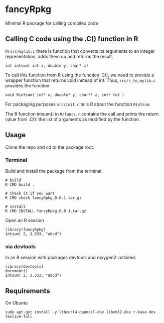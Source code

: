 # fancyRpkg
Minimal R package for calling compiled code

## Calling C code using the .C() function in R 

In `src/mylib.c` there is function that converts 
its arguments to an integer representation, adds them
up and returns the result.
```
int intsum( int x, double y, char* z)
```
To call this function from R using the function .C(), we need to provide 
a wrapper function that returns void instead of int.
Thus, `src/r_to_mylib.c` provides the function:
```
void Rintsum( int* x, double* y, char** z, int* tot )
```
For packaging purposes `src/init.c` tells R about the function `Rintsum`.

The R function intsum() in `R/funcs.r`  contains the call and prints
the return value from .C(): the list of arguments as modified by the function.

## Usage 
Clone the repo and cd to the package root.

### Terminal  
Build and install the package from the terminal.
```
# build 
R CMD build . 

# Check it if you want 
R CMD check fancyRpkg_0.0.1.tar.gz

# install 
R CMD INSTALL fancyRpkg_0.0.1.tar.gz
```

Open an R session
```
library(fancyRpkg)
intsum( 2, 3.333, "abcd")
```

### via devtools
In an R session with packages devtools and roxygen2 installed:
```
library(devtools)
document()
intsum( 2, 3.333, "abcd")
```


## Requirements 

On Ubuntu
```
sudo apt-get install -y libcurl4-openssl-dev libxml2-dev r-base-dev texlive-full
```



